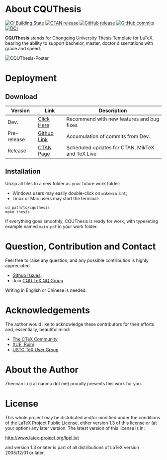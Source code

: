 # About CQUThesis
[![CI Building State](https://api.travis-ci.org/nanmu42/CQUThesis.svg?branch=master)](https://travis-ci.org/nanmu42/CQUThesis)
[![CTAN release](https://img.shields.io/ctan/v/cquthesis.svg?label=CTAN)](https://www.ctan.org/pkg/cquthesis)
[![GitHub release](https://img.shields.io/github/release/nanmu42/cquthesis.svg?label=Github)](https://github.com/nanmu42/CQUThesis/releases/latest)
[![GitHub commits](https://img.shields.io/github/commits-since/nanmu42/CQUThesis/v1.30.svg)](https://github.com/nanmu42/CQUThesis/commits/master)
[![DOI](https://zenodo.org/badge/58866503.svg)](https://zenodo.org/badge/latestdoi/58866503)

**CQUThesis** stands for Chongqing University Thesis Template for LaTeX, bearing the ability to support bachelor, master, doctor dissertations with grace and speed.

![CQUThesis-Poster](https://cloud.githubusercontent.com/assets/8143068/15363773/68c6b380-1d4c-11e6-9627-4d892facb333.png)

# Deployment
## Download
Version	|	Link	|	Description
---	|	---		|	---
Dev.	|[Click Here](https://github.com/nanmu42/cquthesis/zipball/master)	|	Recommend with new features and bug fixes
Pre-release | [Github Link](https://github.com/nanmu42/CQUThesis/releases) | Accumulation of commits from Dev.
Release	|[CTAN Page](https://www.ctan.org/pkg/cquthesis)|	Scheduled updates for CTAN, MikTeX and TeX Live

## Installation
Unzip all files to a new folder as your future work folder:
* Windows users may easily double-click on `makewin.bat`;
* Linux or Mac users may start the terminal:
```
cd path/to/cquthesis
make thesis
```
If everything goes smoothly, CQUThesis is ready for work, with typeseting example named `main.pdf` in your work folder.

# Question, Contribution and Contact
Feel free to raise any question, and any possible contribution is highly appreciated.
* [Github Issues](https://github.com/nanmu42/CQUThesis/issues);
* Join [CQU TeX QQ Group](http://jq.qq.com/?_wv=1027&k=2HvYu95)

Writing in English or Chinese is needed.

# Acknowledgements
The author would like to acknowledge these contributors for their efforts and, essentially, beautiful mind:

* [The CTeX Community](https://github.com/CTeX-org/ctex-kit)
* [XUE, Ruini](https://github.com/xueruini/thuthesis)
* [USTC TeX User Group](https://github.com/ustctug/gbt-7714-2015)

# About the Author
Zhennan Li (i at nanmu dot me) proudly presents this work for you.

# License
This whole project may be distributed and/or modified under the conditions of the LaTeX Project Public License, either version 1.3 of this license or (at your option) any later version. The latest version of this license is in: 

http://www.latex-project.org/lppl.txt

and version 1.3 or later is part of all distributions of LaTeX version 2005/12/01 or later.
